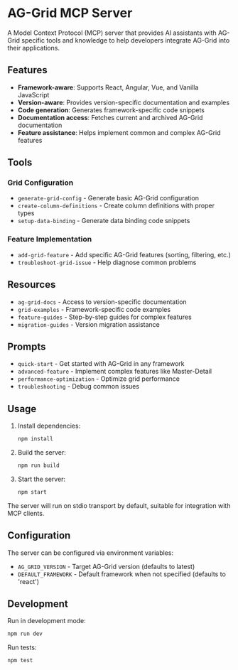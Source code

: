 # AG-Grid MCP Server

A Model Context Protocol (MCP) server that provides AI assistants with AG-Grid specific tools and knowledge to help developers integrate AG-Grid into their applications.

## Features

- **Framework-aware**: Supports React, Angular, Vue, and Vanilla JavaScript
- **Version-aware**: Provides version-specific documentation and examples
- **Code generation**: Generates framework-specific code snippets
- **Documentation access**: Fetches current and archived AG-Grid documentation
- **Feature assistance**: Helps implement common and complex AG-Grid features

## Tools

### Grid Configuration
- `generate-grid-config` - Generate basic AG-Grid configuration
- `create-column-definitions` - Create column definitions with proper types
- `setup-data-binding` - Generate data binding code snippets

### Feature Implementation
- `add-grid-feature` - Add specific AG-Grid features (sorting, filtering, etc.)
- `troubleshoot-grid-issue` - Help diagnose common problems

## Resources

- `ag-grid-docs` - Access to version-specific documentation
- `grid-examples` - Framework-specific code examples
- `feature-guides` - Step-by-step guides for complex features
- `migration-guides` - Version migration assistance

## Prompts

- `quick-start` - Get started with AG-Grid in any framework
- `advanced-feature` - Implement complex features like Master-Detail
- `performance-optimization` - Optimize grid performance
- `troubleshooting` - Debug common issues

## Usage

1. Install dependencies:
   ```bash
   npm install
   ```

2. Build the server:
   ```bash
   npm run build
   ```

3. Start the server:
   ```bash
   npm start
   ```

The server will run on stdio transport by default, suitable for integration with MCP clients.

## Configuration

The server can be configured via environment variables:

- `AG_GRID_VERSION` - Target AG-Grid version (defaults to latest)
- `DEFAULT_FRAMEWORK` - Default framework when not specified (defaults to 'react')

## Development

Run in development mode:
```bash
npm run dev
```

Run tests:
```bash
npm test
```